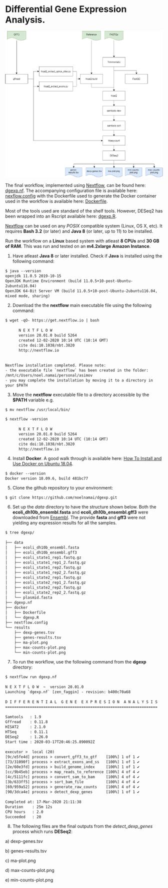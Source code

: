 # Differential Gene Expression Analysis.

![Alt text](./data/dgexp.png)

The final workflow, implemented using [Nextflow](https://www.nextflow.io/), can be found here: [dgexp.nf](https://github.com/noelnamai/dgexp/blob/master/dgexp.nf). The accompanying configuration file is available here: [nexflow.config](https://github.com/noelnamai/dgexp/blob/master/nextflow.config) with the Dockerfile used to generate the Docker container used in the workflow is available here: [Dockerfile](https://github.com/noelnamai/dgexp/blob/master/docker/Dockerfile).

Most of the tools used are standard of the shelf tools. However, DESeq2 has been wrapped into an Rscript available here: [dgexp.R](https://github.com/noelnamai/dgexp/blob/master/docker/dgexp.R).

[Nextflow](https://www.nextflow.io/docs/latest/getstarted.html) can be used on any *POSIX* compatible system (Linux, OS X, etc). It requires **Bash 3.2** (or later) and **Java 8** (or later, up to 11) to be installed.

Run the workflow on a **Linux** based system with atleast **8 CPUs** and **30 GB of RAM**. This was run and tested on an **m4.2xlarge Amazon Instance**. 

1. Have atleast **Java 8** or later installed. Check if **Java** is installed using the following command:

```
$ java --version
openjdk 11.0.5 2019-10-15
OpenJDK Runtime Environment (build 11.0.5+10-post-Ubuntu-2ubuntu116.04)
OpenJDK 64-Bit Server VM (build 11.0.5+10-post-Ubuntu-2ubuntu116.04, mixed mode, sharing)
```

2. Download the the **nextflow** main executable file using the following command: 

```
$ wget -qO- https://get.nextflow.io | bash

      N E X T F L O W
      version 20.01.0 build 5264
      created 12-02-2020 10:14 UTC (10:14 GMT)
      cite doi:10.1038/nbt.3820
      http://nextflow.io


Nextflow installation completed. Please note:
- the executable file `nextflow` has been created in the folder: /mnt/c/Users/noel.namai/personal/asimov
- you may complete the installation by moving it to a directory in your $PATH
```

3. Move the **nextflow** executable file to a directory accessible by the **$PATH** variable e.g.

```
$ mv nextflow /usr/local/bin/
```

```
$ nextflow -version

      N E X T F L O W
      version 20.01.0 build 5264
      created 12-02-2020 10:14 UTC (10:14 GMT)
      cite doi:10.1038/nbt.3820
      http://nextflow.io
```

4. Install **Docker**. A good walk through is available here: [How To Install and Use Docker on Ubuntu 18.04](https://www.digitalocean.com/community/tutorials/how-to-install-and-use-docker-on-ubuntu-18-04).

```
$ docker --version
Docker version 18.09.6, build 481bc77
```

5. Clone the github repository to your environment:

```
$ git clone https://github.com/noelnamai/dgexp.git
```

6. Set up the *data* directory to have the structure shown below. Both the **ecoli_dh10b_ensembl.fasta** and **ecoli_dh10b_ensembl.gff3** were downloaded from [Ensembl](http://bacteria.ensembl.org/Escherichia_coli_str_k_12_substr_dh10b/Info/Index). The provide **fasta** and **gff3** were not yielding any expression results for all the samples.

```
$ tree dgexp/

├── data
│   ├── ecoli_dh10b_ensembl.fasta
│   ├── ecoli_dh10b_ensembl.gff3
│   ├── ecoli_state1_rep1.fastq.gz
│   ├── ecoli_state1_rep1_2.fastq.gz
│   ├── ecoli_state1_rep2.fastq.gz
│   ├── ecoli_state1_rep2_2.fastq.gz
│   ├── ecoli_state2_rep1.fastq.gz
│   ├── ecoli_state2_rep1_2.fastq.gz
│   ├── ecoli_state2_rep2.fastq.gz
│   ├── ecoli_state2_rep2_2.fastq.gz
│   └── plasmid.fasta
├── dgexp.nf
├── docker
│   ├── Dockerfile
│   └── dgexp.R
├── nextflow.config
└── results
    ├── dexp-genes.tsv
    ├── genes-results.tsv
    ├── ma-plot.png
    ├── max-counts-plot.png
    └── min-counts-plot.png
```

7. To run the workflow, use the following command from the **dgexp** directory:

```
$ nextflow run dgexp.nf

N E X T F L O W  ~  version 20.01.0
Launching `dgexp.nf` [zen_faggin] - revision: b400c70a68

D I F F E R E N T I A L  G E N E  E X P R E S I O N  A N A L Y S I S
====================================================================

Samtools   : 1.9
Gffread    : 0.11.8
HISAT2     : 2.1.0
HTSeq      : 0.11.1
DESeq2     : 1.26.0
Start time : 2020-03-17T20:46:25.890092Z

executor >  local (20)
[9c/e5fe4d] process > convert_gff3_to_gtf    [100%] 1 of 1 ✔
[73/31090f] process > extract_exons_and_ss   [100%] 1 of 1 ✔
[2e/60e3fd] process > build_genome_index     [100%] 1 of 1 ✔
[cc/9b45eb] process > map_reads_to_reference [100%] 4 of 4 ✔
[4c/5111fc] process > convert_sam_to_bam     [100%] 4 of 4 ✔
[3b/633ff5] process > sort_bam_file          [100%] 4 of 4 ✔
[69/959a52] process > generate_raw_counts    [100%] 4 of 4 ✔
[90/3dca4e] process > detect_dexp_genes      [100%] 1 of 1 ✔

Completed at: 17-Mar-2020 21:11:38
Duration    : 25m 12s
CPU hours   : 2.0
Succeeded   : 20
```

8. The following files are the final outputs from the *detect_dexp_genes* process which runs **DESeq2**:

a) dexp-genes.tsv

b) genes-results.tsv

c) ma-plot.png

d) max-counts-plot.png

e) min-counts-plot.png
